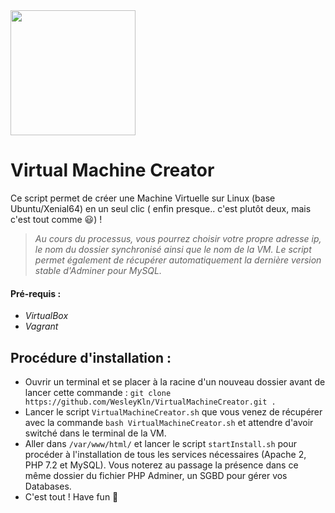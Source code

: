 <img src="https://cdn-images-1.medium.com/max/800/1*FIjDPNm9zRO_ESbUiGmCXA.png" width="200px">

# Virtual Machine Creator

Ce script permet de créer une Machine Virtuelle sur Linux (base Ubuntu/Xenial64) en un seul clic ( enfin presque.. c'est plutôt deux, mais c'est tout comme :smiley:) !
> *Au cours du processus, vous pourrez choisir votre propre adresse ip, le nom du dossier synchronisé ainsi que le nom de la VM. Le script permet également de récupérer automatiquement la dernière version stable d'Adminer pour MySQL.*

#### Pré-requis :
- *VirtualBox*
- *Vagrant*

## Procédure d'installation :
- Ouvrir un terminal et se placer à la racine d'un nouveau dossier avant de lancer cette commande : `git clone https://github.com/WesleyKln/VirtualMachineCreator.git .`
- Lancer le script `VirtualMachineCreator.sh` que vous venez de récupérer avec la commande `bash VirtualMachineCreator.sh` et attendre d'avoir switché dans le terminal de la VM.
- Aller dans `/var/www/html/` et lancer le script `startInstall.sh` pour procéder à l'installation de tous les services nécessaires (Apache 2, PHP 7.2 et MySQL). Vous noterez au passage la présence dans ce même dossier du fichier PHP Adminer, un SGBD pour gérer vos Databases.
- C'est tout ! Have fun :facepunch:
